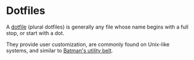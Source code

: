 # Dotfiles

A [dotfile][1] (plural dotfiles) is generally any file whose name begins with a full stop, or start with a dot.

They provide user customization, are commonly found on Unix-like systems, and similar to [Batman's utility belt][2].

[1]: https://en.wikipedia.org/wiki/Dot-file
[2]: https://en.wikipedia.org/wiki/Batman%27s_utility_belt
